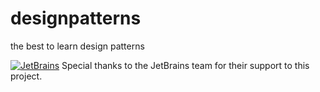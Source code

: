 # designpatterns
the best to learn design patterns

[![JetBrains](https://www.jetbrains.com/company/brand/img/jetbrains_logo.png)](https://www.jetbrains.com/)
Special thanks to the JetBrains team for their support to this project.
